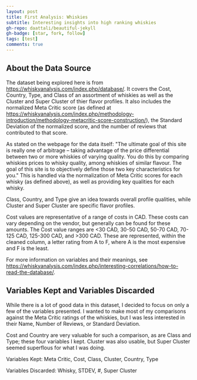 ```yaml
---
layout: post
title: First Analysis: Whiskies
subtitle: Interesting insights into high ranking whiskies
gh-repo: daattali/beautiful-jekyll
gh-badge: [star, fork, follow]
tags: [test]
comments: true
---
```


## About the Data Source
The dataset being explored here is from https://whiskyanalysis.com/index.php/database/. It covers the Cost, Country, Type, and Class of an assortment of whiskies as well as the Cluster and Super Cluster of thier flavor profiles. It also includes the normalized Meta Critic score (as defined at https://whiskyanalysis.com/index.php/methodology-introduction/methodology-metacritic-score-construction/), the Standard Deviation of the normalized score, and the number of reviews that contributed to that score.

As stated on the webpage for the data itself: "The ultimate goal of this site is really one of arbitrage – taking advantage of the price differential between two or more whiskies of varying quality. You do this by comparing whiskies prices to whisky quality, among whiskies of similar flavour. The goal of this site is to objectively define those two key characteristics for you." This is handled via the normalization of Meta Critic scores for each whisky (as defined above), as well as providing key qualities for each whisky.

Class, Country, and Type give an idea towards overall profile qualities, while Cluster and Super Cluster are specific flavor profiles.

Cost values are representative of a range of costs in CAD. These costs can vary depending on the vendor, but generally can be found for these amounts. The Cost value ranges are <30 CAD, 30-50 CAD, 50-70 CAD, 70-125 CAD, 125-300 CAD, and >300 CAD. These are represented, within the cleaned column, a letter rating from A to F, where A is the most expensive and F is the least.

For more information on variables and their meanings, see https://whiskyanalysis.com/index.php/interesting-correlations/how-to-read-the-database/.

## Variables Kept and Variables Discarded
While there is a lot of good data in this dataset, I decided to focus on only a few of the variables presented. I wanted to make most of my comparisons against the Meta Critic ratings of the whiskies, but I was less interested in their Name, Number of Reviews, or Standard Deviation.

Cost and Country are very valuable for such a comparison, as are Class and Type; these four variables I kept. Cluster was also usable, but Super Cluster seemed superflous for what I was doing.

Variables Kept: Meta Critic, Cost, Class, Cluster, Country, Type

Variables Discarded: Whisky, STDEV, #, Super Cluster
